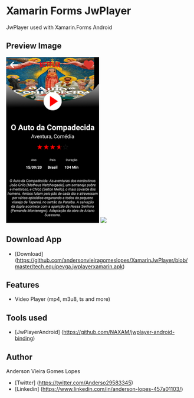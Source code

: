 # Xamarin Forms JwPlayer
JwPlayer used with Xamarin.Forms Android


## Preview  Image

<img src="https://github.com/andersonvieiragomeslopes/XamarinYoutube/blob/master/PreviewImage.png" width="50%">

<img src="https://github.com/andersonvieiragomeslopes/XamarinJwPlayer/blob/master/PreviewProject.gif" width="50%">

## Download App

- [Download] (https://github.com/andersonvieiragomeslopes/XamarinJwPlayer/blob/master/tech.equipevga.jwplayerxamarin.apk)

## Features  

- Video Player (mp4, m3u8, ts and more)


## Tools used  

- [JwPlayerAndroid] (https://github.com/NAXAM/jwplayer-android-binding)

## Author

Anderson Vieira Gomes Lopes 
- [Twitter] (https://twitter.com/Anderso29583345)
- [Linkedin] (https://www.linkedin.com/in/anderson-lopes-457a01103/)



